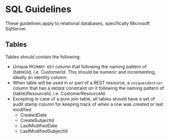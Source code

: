 # SQL Guidelines

These guidelines apply to relational databases, specifically Microsoft SqlServer.

## Tables

Tables should contain the following:

* Unique `PRIMARY KEY` column that following the naming pattern of {table}Id, i.e. CustomerId.  This should be numeric and incrementing, ideally an identity column.
* When table will be used in or part of a REST resource, a `uniqueidentier` column that has a `UNIQUE` constraint on it following the naming pattern of {table}ResourceId, i.e. CustomerResourceId.
* Excepting in case of a pure join table, all tables should have a set of audit stamp column for keeping track of when a row was created or last modified
  * CreatedDate
  * CreateSubjectId
  * LastModifiedDate
  * LastModifiedSubjectId

